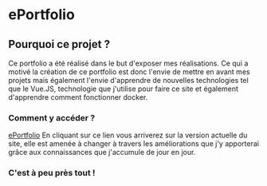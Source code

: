 # ePortfolio

## Pourquoi ce projet ?

Ce portfolio a été réalisé dans le but d'exposer mes réalisations. Ce qui a motivé la création de ce portfolio est donc l'envie de mettre en avant mes projets mais également l'envie d'apprendre de nouvelles technologies tel que le Vue.JS, technologie que j'utilise pour faire ce site et également d'apprendre comment fonctionner docker.

### Comment y accéder ?
[ePortfolio](https://www.damien-mathieu.live)
En cliquant sur ce lien vous arriverez sur la version actuelle du site, elle est amenée à changer à travers les améliorations que j'y apporterai grâce aux connaissances que j'accumule de jour en jour.

### C'est à peu près tout !
